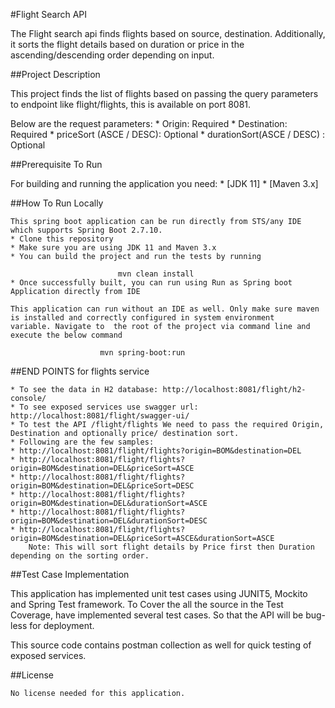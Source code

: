 #Flight Search API


The Flight search api finds flights based on source, destination. Additionally, it sorts the flight details based on duration or price in the ascending/descending order depending on input.


##Project Description


This project finds the list of flights based on passing the query parameters to endpoint like flight/flights, this is available on port 8081.

Below are the request parameters:
	* Origin: Required
	* Destination: Required
	* priceSort (ASCE / DESC): Optional
	* durationSort(ASCE / DESC) : Optional



##Prerequisite To Run 


For building and running the application you need:
	* [JDK 11]
	* [Maven 3.x]

##How To Run Locally


	This spring boot application can be run directly from STS/any IDE which supports Spring Boot 2.7.10.
	* Clone this repository
	* Make sure you are using JDK 11 and Maven 3.x
	* You can build the project and run the tests by running 

							mvn clean install
	* Once successfully built, you can run using Run as Spring boot Application directly from IDE

	This application can run without an IDE as well. Only make sure maven is installed and correctly configured in system environment
	variable. Navigate to  the root of the project via command line and execute the below command

						mvn spring-boot:run


##END POINTS for flights service

	* To see the data in H2 database: http://localhost:8081/flight/h2-console/
	* To see exposed services use swagger url:  http://localhost:8081/flight/swagger-ui/
	* To test the API /flight/flights We need to pass the required Origin, Destination and optionally price/ destination sort. 
	* Following are the few samples:
	* http://localhost:8081/flight/flights?origin=BOM&destination=DEL
	* http://localhost:8081/flight/flights?origin=BOM&destination=DEL&priceSort=ASCE
	* http://localhost:8081/flight/flights?origin=BOM&destination=DEL&priceSort=DESC
	* http://localhost:8081/flight/flights?origin=BOM&destination=DEL&durationSort=ASCE
	* http://localhost:8081/flight/flights?origin=BOM&destination=DEL&durationSort=DESC
	* http://localhost:8081/flight/flights?origin=BOM&destination=DEL&priceSort=ASCE&durationSort=ASCE
		Note: This will sort flight details by Price first then Duration depending on the sorting order.

##Test Case Implementation


This application has implemented unit test cases using JUNIT5, Mockito and Spring Test framework. 
To Cover the all the source in the Test Coverage, have implemented several test cases. So that the API will be bug-less for deployment.

This source code contains postman collection as well for quick testing of exposed services.

##License


	No license needed for this application.


